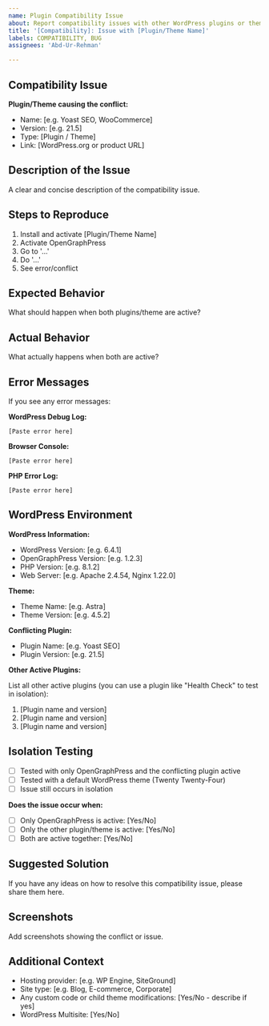 ```yaml
---
name: Plugin Compatibility Issue
about: Report compatibility issues with other WordPress plugins or themes
title: '[Compatibility]: Issue with [Plugin/Theme Name]'
labels: COMPATIBILITY, BUG
assignees: 'Abd-Ur-Rehman'

---
```


## Compatibility Issue

**Plugin/Theme causing the conflict:**

- Name: [e.g. Yoast SEO, WooCommerce]
- Version: [e.g. 21.5]
- Type: [Plugin / Theme]
- Link: [WordPress.org or product URL]

## Description of the Issue

A clear and concise description of the compatibility issue.

## Steps to Reproduce

1. Install and activate [Plugin/Theme Name]
2. Activate OpenGraphPress
3. Go to '...'
4. Do '...'
5. See error/conflict

## Expected Behavior

What should happen when both plugins/theme are active?

## Actual Behavior

What actually happens when both are active?

## Error Messages

If you see any error messages:

**WordPress Debug Log:**

```
[Paste error here]
```

**Browser Console:**

```
[Paste error here]
```

**PHP Error Log:**

```
[Paste error here]
```

## WordPress Environment

**WordPress Information:**

- WordPress Version: [e.g. 6.4.1]
- OpenGraphPress Version: [e.g. 1.2.3]
- PHP Version: [e.g. 8.1.2]
- Web Server: [e.g. Apache 2.4.54, Nginx 1.22.0]

**Theme:**

- Theme Name: [e.g. Astra]
- Theme Version: [e.g. 4.5.2]

**Conflicting Plugin:**

- Plugin Name: [e.g. Yoast SEO]
- Plugin Version: [e.g. 21.5]

**Other Active Plugins:**

List all other active plugins (you can use a plugin like "Health Check" to test in isolation):

1. [Plugin name and version]
2. [Plugin name and version]
3. [Plugin name and version]

## Isolation Testing

- [ ] Tested with only OpenGraphPress and the conflicting plugin active
- [ ] Tested with a default WordPress theme (Twenty Twenty-Four)
- [ ] Issue still occurs in isolation

**Does the issue occur when:**

- [ ] Only OpenGraphPress is active: [Yes/No]
- [ ] Only the other plugin/theme is active: [Yes/No]
- [ ] Both are active together: [Yes/No]

## Suggested Solution

If you have any ideas on how to resolve this compatibility issue, please share them here.

## Screenshots

Add screenshots showing the conflict or issue.

## Additional Context

- Hosting provider: [e.g. WP Engine, SiteGround]
- Site type: [e.g. Blog, E-commerce, Corporate]
- Any custom code or child theme modifications: [Yes/No - describe if yes]
- WordPress Multisite: [Yes/No]
